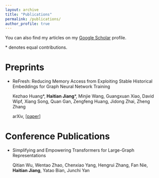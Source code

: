 ```yaml
---
layout: archive
title: "Publications"
permalink: /publications/
author_profile: true
---
```


You can also find my articles on my [Google Scholar](https://scholar.google.com/citations?user=Oi0XgvQAAAAJ) profile.

\* denotes equal contributions.

# Preprints

- ReFresh: Reducing Memory Access from Exploiting Stable Historical Embeddings for Graph Neural Network Training 

  Kezhao Huang*, **Haitian Jiang**\*, Minjie Wang, Guangxuan Xiao, David Wipf, Xiang Song, Quan Gan, Zengfeng Huang, Jidong Zhai, Zheng Zhang

  arXiv, \[[paper](https://arxiv.org/abs/2301.07482)\]

# Conference Publications

- Simplifying and Empowering Transformers for Large-Graph Representations

  Qitian Wu, Wentao Zhao, Chenxiao Yang, Hengrui Zhang, Fan Nie, **Haitian Jiang**, Yatao Bian, Junchi Yan 
